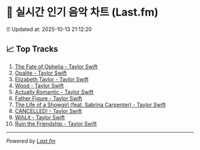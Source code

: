 # 🎵 실시간 인기 음악 차트 (Last.fm)

⏰ Updated at: 2025-10-13 21:12:20

## 📈 Top Tracks

1. [The Fate of Ophelia - Taylor Swift](https://www.last.fm/music/Taylor+Swift/_/The+Fate+of+Ophelia)
2. [Opalite - Taylor Swift](https://www.last.fm/music/Taylor+Swift/_/Opalite)
3. [Elizabeth Taylor - Taylor Swift](https://www.last.fm/music/Taylor+Swift/_/Elizabeth+Taylor)
4. [Wood - Taylor Swift](https://www.last.fm/music/Taylor+Swift/_/Wood)
5. [Actually Romantic - Taylor Swift](https://www.last.fm/music/Taylor+Swift/_/Actually+Romantic)
6. [Father Figure - Taylor Swift](https://www.last.fm/music/Taylor+Swift/_/Father+Figure)
7. [The Life of a Showgirl (feat. Sabrina Carpenter) - Taylor Swift](https://www.last.fm/music/Taylor+Swift/_/The+Life+of+a+Showgirl+(feat.+Sabrina+Carpenter))
8. [CANCELLED! - Taylor Swift](https://www.last.fm/music/Taylor+Swift/_/CANCELLED%21)
9. [Wi$h Li$t - Taylor Swift](https://www.last.fm/music/Taylor+Swift/_/Wi$h+Li$t)
10. [Ruin the Friendship - Taylor Swift](https://www.last.fm/music/Taylor+Swift/_/Ruin+the+Friendship)

---
*Powered by [Last.fm](https://www.last.fm)*
